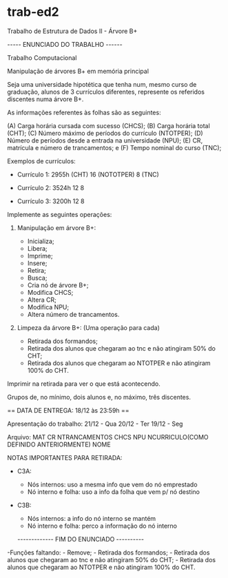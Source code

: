 # trab-ed2
Trabalho de Estrutura de Dados II - Árvore B+

----- ENUNCIADO DO TRABALHO ------

Trabalho Computacional

Manipulação de árvores B+ em memória principal

Seja uma universidade hipotética que tenha num, mesmo curso de graduação,
alunos de 3 currículos diferentes, represente os referidos discentes 
numa árvore B+.

As informações referentes às folhas são as seguintes:

(A) Carga horária cursada com sucesso (CHCS);
(B) Carga horária total (CHT);
(C) Número máximo de períodos do currículo (NTOTPER);
(D) Número de períodos desde a entrada na universidade (NPU);
(E) CR, matrícula e número de trancamentos; e
(F) Tempo nominal do curso (TNC);

Exemplos de currículos:

- Currículo 1:
	2955h (CHT)
	16 (NOTOTPER)
	8 (TNC)

- Currículo 2:
	3524h
	12
	8

- Currículo 3:
	3200h
	12
	8

Implemente as seguintes operações:

1) Manipulação em árvore B+:
	- Inicializa;
	- Libera;
	- Imprime;
	- Insere;
	- Retira;
	- Busca;
	- Cria nó de árvore B+;
	- Modifica CHCS;
	- Altera CR;
	- Modifica NPU;
	- Altera número de trancamentos.

2) Limpeza da árvore B+: (Uma operação para cada)
	- Retirada dos formandos;
	- Retirada dos alunos que chegaram ao tnc e não atingiram 50%
	do CHT;
	- Retirada dos alunos que chegaram ao NTOTPER e não atingiram
	100% do CHT.

Imprimir na retirada para ver o que está acontecendo.

Grupos de, no mínimo, dois alunos e, no máximo, três discentes.

== DATA DE ENTREGA: 18/12 às 23:59h ==

Apresentação do trabalho:
21/12 - Qua
20/12 - Ter
19/12 - Seg

Arquivo:
MAT CR NTRANCAMENTOS CHCS NPU NCURRICULO(COMO DEFINIDO ANTERIORMENTE) NOME

NOTAS IMPORTANTES PARA RETIRADA:

- C3A:
	* Nós internos: uso a mesma info que vem do nó emprestado
	* Nó interno e folha: uso a info da folha que vem p/ nó destino
- C3B:
	* Nós internos: a info do nó interno se mantém
	* Nó interno e folha: perco a informação do nó interno
  
  ------------- FIM DO ENUNCIADO ----------
  
-Funções faltando:
	- Remove;
	- Retirada dos formandos;
	- Retirada dos alunos que chegaram ao tnc e não atingiram 50% do CHT;
	- Retirada dos alunos que chegaram ao NTOTPER e não atingiram 100% do CHT.
